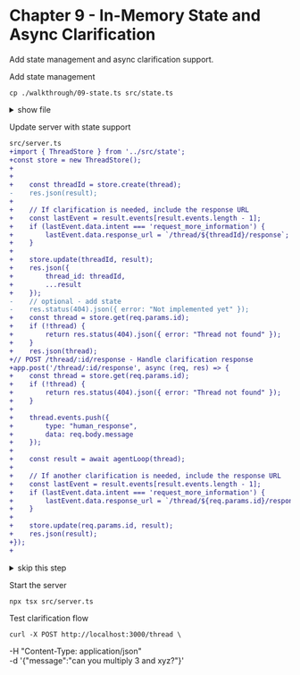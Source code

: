 # Chapter 9 - In-Memory State and Async Clarification

Add state management and async clarification support.

Add state management

    cp ./walkthrough/09-state.ts src/state.ts

<details>
<summary>show file</summary>

```ts
// ./walkthrough/09-state.ts
import crypto from 'crypto';
import { Thread } from '../src/agent';


// you can replace this with any simple state management,
// e.g. redis, sqlite, postgres, etc
export class ThreadStore {
    private threads: Map<string, Thread> = new Map();
    
    create(thread: Thread): string {
        const id = crypto.randomUUID();
        this.threads.set(id, thread);
        return id;
    }
    
    get(id: string): Thread | undefined {
        return this.threads.get(id);
    }
    
    update(id: string, thread: Thread): void {
        this.threads.set(id, thread);
    }
}
```

</details>

Update server with state support

```diff
src/server.ts
+import { ThreadStore } from '../src/state';
+const store = new ThreadStore();
+
+    
+    const threadId = store.create(thread);
-    res.json(result);
+    
+    // If clarification is needed, include the response URL
+    const lastEvent = result.events[result.events.length - 1];
+    if (lastEvent.data.intent === 'request_more_information') {
+        lastEvent.data.response_url = `/thread/${threadId}/response`;
+    }
+    
+    store.update(threadId, result);
+    res.json({ 
+        thread_id: threadId,
+        ...result 
+    });
-    // optional - add state
-    res.status(404).json({ error: "Not implemented yet" });
+    const thread = store.get(req.params.id);
+    if (!thread) {
+        return res.status(404).json({ error: "Thread not found" });
+    }
+    res.json(thread);
+// POST /thread/:id/response - Handle clarification response
+app.post('/thread/:id/response', async (req, res) => {
+    const thread = store.get(req.params.id);
+    if (!thread) {
+        return res.status(404).json({ error: "Thread not found" });
+    }
+    
+    thread.events.push({
+        type: "human_response",
+        data: req.body.message
+    });
+    
+    const result = await agentLoop(thread);
+    
+    // If another clarification is needed, include the response URL
+    const lastEvent = result.events[result.events.length - 1];
+    if (lastEvent.data.intent === 'request_more_information') {
+        lastEvent.data.response_url = `/thread/${req.params.id}/response`;
+    }
+    
+    store.update(req.params.id, result);
+    res.json(result);
+});
+
```

<details>
<summary>skip this step</summary>

    cp ./walkthrough/09-server.ts src/server.ts

</details>

Start the server

    npx tsx src/server.ts

Test clarification flow

    curl -X POST http://localhost:3000/thread \
  -H "Content-Type: application/json" \
  -d '{"message":"can you multiply 3 and xyz?"}'

